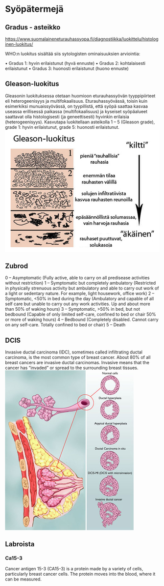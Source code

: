 # Syöpätermejä

## Gradus - asteikko
https://www.suomalaineneturauhassyopa.fi/diagnostiikka/luokittelu/histologinen-luokitus/

WHO:n luokitus sisältää siis sytologisten ominaisuuksien arviointia:

• Gradus 1: hyvin erilaistunut (hyvä ennuste)
• Gradus 2: kohtalaisesti erilaistunut
• Gradus 3: huonosti erilaistunut (huono ennuste)

## Gleason-luokitus
Gleasonin luokituksessa otetaan huomioon eturauhassyövän tyyppipiirteet eli heterogeenisyys ja multifokaalisuus. Eturauhassyövässä, toisin kuin esimerkiksi munuaissyövässä, on tyypillistä, että syöpä saattaa kasvaa useassa erillisessä paikassa (multifokaalisuus) ja kyseiset syöpäalueet saattavat olla histologisesti (ja geneettisesti) hyvinkin erilaisia (heterogeenisyys). Kasvutapa luokitellaan asteikolla 1 – 5 (Gleason grade), grade 1: hyvin erilaistunut, grade 5: huonosti erilaistunut.
![Gleanson-luokitus kuva](gleason-luokitus.jpg)

## Zubrod

0 – Asymptomatic (Fully active, able to carry on all predisease activities without restriction)
1 – Symptomatic but completely ambulatory (Restricted in physically strenuous activity but ambulatory and able to carry out work of a light or sedentary nature. For example, light housework, office work)
2 – Symptomatic, <50% in bed during the day (Ambulatory and capable of all self care but unable to carry out any work activities. Up and about more than 50% of waking hours)
3 – Symptomatic, >50% in bed, but not bedbound (Capable of only limited self-care, confined to bed or chair 50% or more of waking hours)
4 – Bedbound (Completely disabled. Cannot carry on any self-care. Totally confined to bed or chair)
5 – Death

## DCIS
Invasive ductal carcinoma (IDC), sometimes called infiltrating ductal carcinoma, is the most common type of breast cancer. About 80% of all breast cancers are invasive ductal carcinomas. Invasive means that the cancer has “invaded” or spread to the surrounding breast tissues.
![](dcis.jpg)

## Labroista
### Ca15-3
Cancer antigen 15-3 (CA15-3) is a protein made by a variety of cells, particularly breast cancer cells. The protein moves into the blood, where it can be measured.
